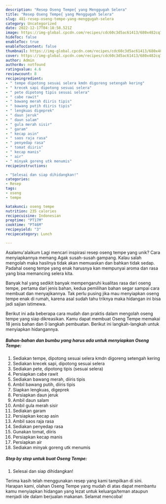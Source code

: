 ```yaml
---
description: "Resep Oseng Tempe{ yang Menggugah Selera"
title: "Resep Oseng Tempe{ yang Menggugah Selera"
slug: 481-resep-oseng-tempe-yang-menggugah-selera
category: Uncategorized
date: 2022-12-17T04:18:58.521Z
image: https://img-global.cpcdn.com/recipes/cdc60c3d5ac61413/680x482cq70/oseng-tempe-foto-resep-utama.jpg
hideToc: false
enableToc: true
enableTocContent: false
thumbnail: https://img-global.cpcdn.com/recipes/cdc60c3d5ac61413/680x482cq70/oseng-tempe-foto-resep-utama.jpg
cover: https://img-global.cpcdn.com/recipes/cdc60c3d5ac61413/680x482cq70/oseng-tempe-foto-resep-utama.jpg
author: Admin
authorAv: notfound
ratingvalue: 4.6
reviewcount: 8
recipeingredient:
- " tempe dipotong sesuai selera kmdn digoreng setengah kering"
- " krecek sapi dipotong sesuai selera"
- " pete dipotong tipis sesuai selera"
- " cabe rawit"
- " bawang merah diiris tipis"
- " bawang putih diiris tipis"
- " lengkuas digeprek"
- " daun jeruk"
- " daun salam"
- " gula merah sisir"
- " garam"
- " kecap asin"
- " saos raja rasa"
- " penyedap rasa"
- " tomat diiris"
- " kecap manis"
- " air"
- " minyak goreng utk menumis"
recipeinstructions:

- "Selesai dan siap dihidangkan!"
categories:
- Resep
tags:
- oseng
- tempe

katakunci: oseng tempe 
nutrition: 235 calories
recipecuisine: Indonesian
preptime: "PT17M"
cooktime: "PT46M"
recipeyield: "3"
recipecategory: Lunch

---
```



Asalamu'alaikum Lagi mencari inspirasi resep oseng tempe yang unik? Cara menyiapkannya memang Agak susah-susah gampang. Kalau salah mengolah maka hasilnya tidak akan memuaskan dan bahkan tidak sedap. Padahal oseng tempe yang enak harusnya kan mempunyai aroma dan rasa yang bisa memancing selera kita.




Banyak hal yang sedikit banyak mempengaruhi kualitas rasa dari oseng tempe, pertama dari jenis bahan, kedua pemilihan bahan segar sampai cara membuat dan menyajikannya. Tak perlu pusing jika mau menyiapkan oseng tempe enak di rumah, karena asal sudah tahu triknya maka hidangan ini bisa jadi sajian istimewa.


Berikut ini ada beberapa cara mudah dan praktis dalam mengolah oseng tempe yang siap dikreasikan. Kamu dapat membuat Oseng Tempe memakai 18 jenis bahan dan 0 langkah pembuatan. Berikut ini langkah-langkah untuk menyiapkan hidangannya.

<!--inarticleads1-->

##### Bahan-bahan dan bumbu yang harus ada untuk menyiapkan Oseng Tempe:

1. Sediakan  tempe, dipotong sesuai selera kmdn digoreng setengah kering
1. Sediakan  krecek sapi, dipotong sesuai selera
1. Sediakan  pete, dipotong tipis (sesuai selera)
1. Persiapkan  cabe rawit
1. Sediakan  bawang merah, diiris tipis
1. Ambil  bawang putih, diiris tipis
1. Siapkan  lengkuas, digeprek
1. Persiapkan  daun jeruk
1. Ambil  daun salam
1. Ambil  gula merah sisir
1. Sediakan  garam
1. Persiapkan  kecap asin
1. Ambil  saos raja rasa
1. Sediakan  penyedap rasa
1. Gunakan  tomat, diiris
1. Persiapkan  kecap manis
1. Persiapkan  air
1. Sediakan  minyak goreng utk menumis




<!--inarticleads2-->

##### Step by step untuk buat Oseng Tempe:


1. Selesai dan siap dihidangkan!



Terima kasih telah menggunakan resep yang kami tampilkan di sini. Harapan kami, olahan Oseng Tempe yang mudah di atas dapat membantu kamu menyiapkan hidangan yang lezat untuk keluarga/teman ataupun menjadi ide dalam berjualan makanan. Selamat mencoba!
